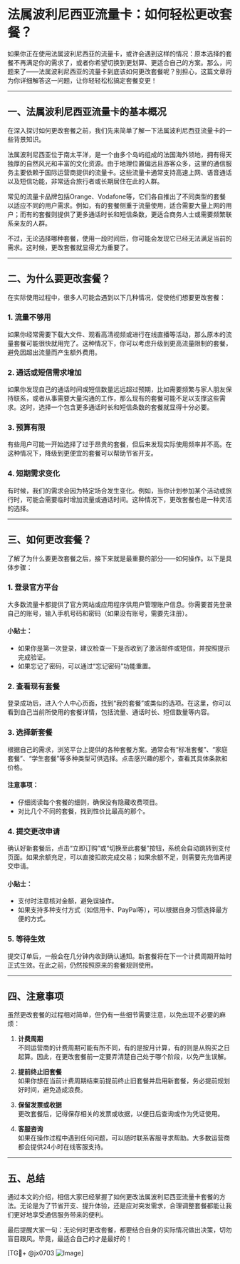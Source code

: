 # 法属波利尼西亚流量卡：如何轻松更改套餐？

如果你正在使用法属波利尼西亚的流量卡，或许会遇到这样的情况：原本选择的套餐不再满足你的需求了，或者你希望切换到更划算、更适合自己的方案。那么，问题来了——法属波利尼西亚的流量卡到底该如何更改套餐呢？别担心，这篇文章将为你详细解答这一问题，让你轻轻松松搞定套餐变更！

---

## 一、法属波利尼西亚流量卡的基本概况

在深入探讨如何更改套餐之前，我们先来简单了解一下法属波利尼西亚流量卡的一些背景知识。

法属波利尼西亚位于南太平洋，是一个由多个岛屿组成的法国海外领地，拥有得天独厚的自然风光和丰富的文化资源。由于地理位置偏远且游客众多，这里的通信服务主要依赖于国际运营商提供的流量卡。这些流量卡通常支持高速上网、语音通话以及短信功能，非常适合旅行者或长期居住在此的人群。

常见的流量卡品牌包括Orange、Vodafone等，它们各自推出了不同类型的套餐以适应不同的用户需求。例如，有的套餐侧重于流量使用，适合需要大量上网的用户；而有的套餐则提供了更多通话时长和短信条数，更适合商务人士或需要频繁联系亲友的人群。

不过，无论选择哪种套餐，使用一段时间后，你可能会发现它已经无法满足当前的需求。这时候，更改套餐就显得尤为重要了。

---

## 二、为什么要更改套餐？

在实际使用过程中，很多人可能会遇到以下几种情况，促使他们想要更改套餐：

### 1. 流量不够用
如果你经常需要下载大文件、观看高清视频或进行在线直播等活动，那么原本的流量套餐可能很快就用完了。这种情况下，你可以考虑升级到更高流量限制的套餐，避免因超出流量而产生额外费用。

### 2. 通话或短信需求增加
如果你发现自己的通话时间或短信数量远远超过预期，比如需要频繁与家人朋友保持联系，或者从事需要大量沟通的工作，那么现有的套餐可能不足以支撑这些需求。这时，选择一个包含更多通话时长和短信条数的套餐就显得十分必要。

### 3. 预算有限
有些用户可能一开始选择了过于昂贵的套餐，但后来发现实际使用频率并不高。在这种情况下，降级到更便宜的套餐可以帮助节省开支。

### 4. 短期需求变化
有时候，我们的需求会因为特定场合发生变化。例如，当你计划参加某个活动或旅行时，可能会需要临时增加流量或通话时间。这种情况下，更改套餐也是一种灵活的选择。

---

## 三、如何更改套餐？

了解了为什么要更改套餐之后，接下来就是最重要的部分——如何操作。以下是具体步骤：

### 1. 登录官方平台
大多数流量卡都提供了官方网站或应用程序供用户管理账户信息。你需要首先登录自己的账号，输入手机号码和密码（如果没有账号，需要先注册）。

#### 小贴士：
- 如果你是第一次登录，建议检查一下是否收到了激活邮件或短信，并按照提示完成验证。
- 如果忘记了密码，可以通过“忘记密码”功能重置。

### 2. 查看现有套餐
登录成功后，进入个人中心页面，找到“我的套餐”或类似的选项。在这里，你可以看到自己当前所使用的套餐详情，包括流量、通话时长、短信数量等内容。

### 3. 选择新套餐
根据自己的需求，浏览平台上提供的各种套餐方案。通常会有“标准套餐”、“家庭套餐”、“学生套餐”等多种类型可供选择。点击感兴趣的那个，查看其具体条款和价格。

#### 注意事项：
- 仔细阅读每个套餐的细则，确保没有隐藏收费项目。
- 对比几个不同的套餐，找到性价比最高的那个。

### 4. 提交更改申请
确认好新套餐后，点击“立即订购”或“切换至此套餐”按钮，系统会自动跳转到支付页面。如果余额充足，可以直接扣款完成交易；如果余额不足，则需要先充值再提交申请。

#### 小贴士：
- 支付时注意核对金额，避免误操作。
- 如果支持多种支付方式（如信用卡、PayPal等），可以根据自身习惯选择最方便的方式。

### 5. 等待生效
提交订单后，一般会在几分钟内收到确认通知。新套餐将在下一个计费周期开始时正式生效。在此之前，仍然按照原来的套餐规则使用。

---

## 四、注意事项

虽然更改套餐的过程相对简单，但仍有一些细节需要注意，以免出现不必要的麻烦：

1. **计费周期**  
   不同运营商的计费周期可能有所不同，有的是按月计算，有的则是从购买之日起算。因此，在更改套餐前一定要弄清楚自己处于哪个阶段，以免产生误解。

2. **提前终止旧套餐**  
   如果你想在当前计费周期结束前提前终止旧套餐并启用新套餐，务必提前规划好时间，避免造成浪费。

3. **保留发票或收据**  
   更改套餐后，记得保存相关的发票或收据，以便日后查询或作为凭证使用。

4. **客服咨询**  
   如果在操作过程中遇到任何问题，可以随时联系客服寻求帮助。大多数运营商都会提供24小时在线客服支持。

---

## 五、总结

通过本文的介绍，相信大家已经掌握了如何更改法属波利尼西亚流量卡套餐的方法。无论是为了节省开支、提升体验，还是应对突发需求，合理调整套餐都能让我们更好地享受通信服务带来的便利。

最后提醒大家一句：无论何时更改套餐，都要结合自身的实际情况做出决策，切勿盲目跟风。毕竟，最适合自己的才是最好的！

[TG💪+ @jx0703 ![Image](https://github.com/user-attachments/assets/dbca1d08-cadb-493c-b0ec-ad6f7a83f270)]